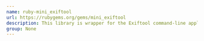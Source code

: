 ```yaml
---
name: ruby-mini_exiftool
url: https://rubygems.org/gems/mini_exiftool
description: This library is wrapper for the Exiftool command-line application (http://www.
group: None
---
```

